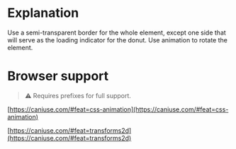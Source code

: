 # Explanation
      
Use a semi-transparent border for the whole element, except one side
that will serve as the loading indicator for the donut. Use animation to
rotate the element.

# Browser support

> ⚠️ Requires prefixes for full support.

[https://caniuse.com/#feat=css-animation](https://caniuse.com/#feat=css-animation)

[https://caniuse.com/#feat=transforms2d](https://caniuse.com/#feat=transforms2d)